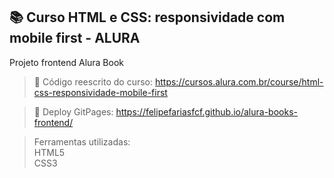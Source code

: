 ## 📚 Curso HTML e CSS: responsividade com mobile first - ALURA

Projeto frontend Alura Book

>📄 Código reescrito do curso: https://cursos.alura.com.br/course/html-css-responsividade-mobile-first

>📄  Deploy GitPages: https://felipefariasfcf.github.io/alura-books-frontend/

> Ferramentas utilizadas:
<br>HTML5
<br>CSS3
